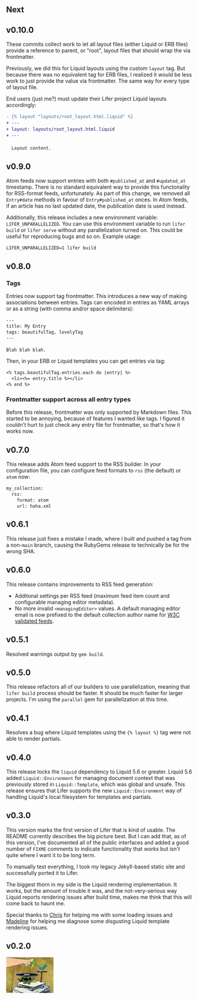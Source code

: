 ## Next

## v0.10.0

These commits collect work to let all layout files (either Liquid or ERB files)
provide a reference to parent, or "root", layout files that should wrap the via
frontmatter.

Previously, we did this for Liquid layouts using the custom `layout` tag. But
because there was no equivalent tag for ERB files, I realized it would be less
work to just provide the value via frontmatter. The same way for every type of
layout file.

End users (just me?) must update their Lifer project Liquid layouts accordingly:

```diff
- {% layout "layouts/root_layout.html.liquid" %}
+ ---
+ layout: layouts/root_layout.html.liquid
+ ---

  Layout content.
```

## v0.9.0

Atom feeds now support entries with both `#published_at` and `#updated_at`
timestamp. There is no standard equivalent way to provide this functonality for
RSS-format feeds, unfortunately. As part of this change, we removed all
`Entry#date` methods in favour of `Entry#published_at` onces. In Atom feeds, if
an article has no last updated date, the publication date is used instead.

Additionally, this release includes a new environment variable:
`LIFER_UNPARALLELIZED`. You can use this environment variable to run `lifer
build` or `lifer serve` without any parallelization turned on. This could be
useful for reproducing bugs and so on. Example usage:

    LIFER_UNPARALLELIZED=1 lifer build

## v0.8.0

### Tags

Entries now support tag frontmatter. This introduces a new way of making
associations between entries. Tags can encoded in entries as YAML arrays or as a
string (with comma and/or space delimiters):

    ---
    title: My Entry
    tags: beautifulTag, lovelyTag
    ---

    Blah blah blah.

Then, in your ERB or Liquid templates you can get entries via tag:

    <% tags.beautifulTag.entries.each do |entry| %>
      <li><%= entry.title %></li>
    <% end %>

### Frontmatter support across all entry types

Before this release, frontmatter was only supported by Markdown files. This
started to be annoying, because of features I wanted like tags. I figured it
couldn't hurt to just check any entry file for frontmatter, so that's how it
works now.

## v0.7.0

This release adds Atom feed support to the RSS builder. In your configuration
file, you can configure feed formats to `rss` (the default) or `atom` now:

    my_collection:
      rss:
        format: atom
        url: haha.xml

## v0.6.1

This release just fixes a mistake I made, where I built and pushed a tag from a
non-`main` branch, causing the RubyGems release to technically be for the wrong
SHA.

## v0.6.0

This release contains improvements to RSS feed generation:

- Additonal settings per RSS feed (maximum feed item count and configurable
  managing editor metadata).
- No more invalid `<managingEditor>` values. A default managing editor email is
  now prefixed to the default collection author name for [W3C validated
  feeds][w3c-feed-checker].

[w3c-feed-checker]: https://validator.w3.org/feed/check.cgi

## v0.5.1

Resolved warnings output by `gem build`.

## v0.5.0

This release refactors all of our builders to use parallelization, meaning that
`lifer build` process should be faster. It should be much faster for larger
projects. I'm using the `parallel` gem for parallelization at this time.

## v0.4.1

Resolves a bug where Liquid templates using the `{% layout %}` tag were not able
to render partials.

## v0.4.0

This release locks the `liquid` dependency to Liquid 5.6 or greater. Liquid 5.6
added `Liquid::Environment` for managing document context that was previously
stored in `Liquid::Template`, which was global and unsafe. This release ensures
that Lifer supports the new `Liquid::Environment` way of handling Liquid's local
filesystem for templates and partials.

## v0.3.0

This version marks the first version of Lifer that is kind of usable. The README
currently describes the big picture best. But I can add that, as of this version,
I've documented all of the public interfaces and added a good number of `FIXME`
comments to indicate functionality that _works_ but isn't quite where I want it
to be long term.

To manually test everything, I took my legacy Jekyll-based static site and
successfully ported it to Lifer.

The biggest thorn in my side is the Liquid rendering implementation. It works,
but the amount of trouble it was, and the not-very-serious way Liquid reports
rendering issues after build time, makes me think that this will come back to
haunt me.

Special thanks to [Chris][1] for helping me with some loading issues and
[Madeline][2] for helping me diagnose some disgusting Liquid template rendering
issues.

[1]: https://github.com/forkata
[2]: https://github.com/madelinecollier

## v0.2.0

![It's a living](lib/lifer/templates/its-a-living.png)
